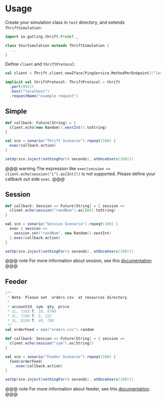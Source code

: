 # Usage

Create your simulation class in `test` directory, and extends `ThriftSimulation`:

```scala
import io.gatling.thrift.Predef._

class YourSimulation extends ThriftSimulation {
  ...
}
```

Define `client` and `thriftProtocol`:

``` scala
val client = Thrift.client.newIface[PingService.MethodPerEndpoint]("localhost:9911")

implicit val thriftProtocol: ThriftProtocol = thrift
  .port(9911)
  .host("localhost")
  .requestName("example request")
```

## Simple

```scala
def callback: Future[String] = {
  client.echo(new Random().nextInt().toString)
}

val scn = senario("Thrift Scenario").repeqt(100) {
  exec(callback.action)
}

setUp(scn.inject(nothingFor(4 seconds), atOnceUsers(100)))
```

@@@ warning
The expression like `exec(session => client.echo(session("i").as[Int]))` is not supported. Please define your callback out side `exec`.
@@@

## Session

```scala
def callback: Session => Future[String] = { session =>
  clinet.echo(session("randNum").as[Int].toString)
}

val scn = senario("Session Scenario").repeqt(100) {
  exec { session =>
    session.set("randNum", new Random().nextInt)
  }.exec(callback.action)
}

setUp(scn.inject(nothingFor(4 seconds), atOnceUsers(100)))
```

@@@ note
For more information about session, see this [documentation](https://gatling.io/docs/2.3/session/session_api/)
@@@

## Feeder

```scala
/**
 * Note: Please set `orders.csv` at resources directory.
 *
 * accountId, sym, qty, price
 * 1L, 7203.T, 10, 6700
 * 2L, 7100.T, 5, 322
 * 3L, 8100.T, 40, 788
 */
val orderFeed = csv("orders.csv").random

def callback: Session => Future[String] = { session =>
  clinet.echo(session("sym").as[String])
}

val scn = senario("Feeder Scenario").repeqt(100) {
  feed(orderFeed)
    .exec(callback.action)
}

setUp(scn.inject(nothingFor(4 seconds), atOnceUsers(100)))
```

@@@ note
For more information about feeder, see this [documentation](https://gatling.io/docs/2.3/session/feeder/).
@@@
